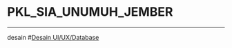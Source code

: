 # PKL_SIA_UNUMUH_JEMBER
___
desain
#[Desain UI/UX/Database](https://www.figma.com/file/HYH6LWqCgBxjnr177zxdOb/Desain-UI%2FUX%2FDatabase?node-id=0-1&t=GnZzbyVQC3h8YHnq-0)
